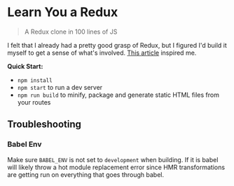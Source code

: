 # Learn You a Redux

> A Redux clone in 100 lines of JS

I felt that I already had a pretty good grasp of Redux, but I figured I'd build it myself to get a sense of what's involved. [This article][redux article] inspired me.

[redux article]: https://zapier.com/engineering/how-to-build-redux/

**Quick Start:**

* `npm install`
* `npm start` to run a dev server
* `npm run build` to minify, package and generate static HTML files from your routes

## Troubleshooting

### Babel Env

 Make sure `BABEL_ENV` is not set to `development` when building. If it is babel will likely throw a hot module replacement error since HMR transformations are getting run on everything that goes through babel.

[React]: http://facebook.github.io/react/
[Webpack]: https://webpack.js.org/
[Babel]: https://babeljs.io/
[Stylus]: https://learnboost.github.io/stylus/
[CSS Modules]: https://github.com/css-modules/css-modules
[css-loader-modules]: https://github.com/webpack/css-loader#css-modules
[Express]: http://expressjs.com/
[Waterline]: https://github.com/balderdashy/waterline
[Flux]: https://facebook.github.io/flux/docs/overview.html
[React Router]: https://github.com/rackt/react-router
[Redux]: https://github.com/rackt/redux
[Docker Compose]: https://docs.docker.com/compose/
